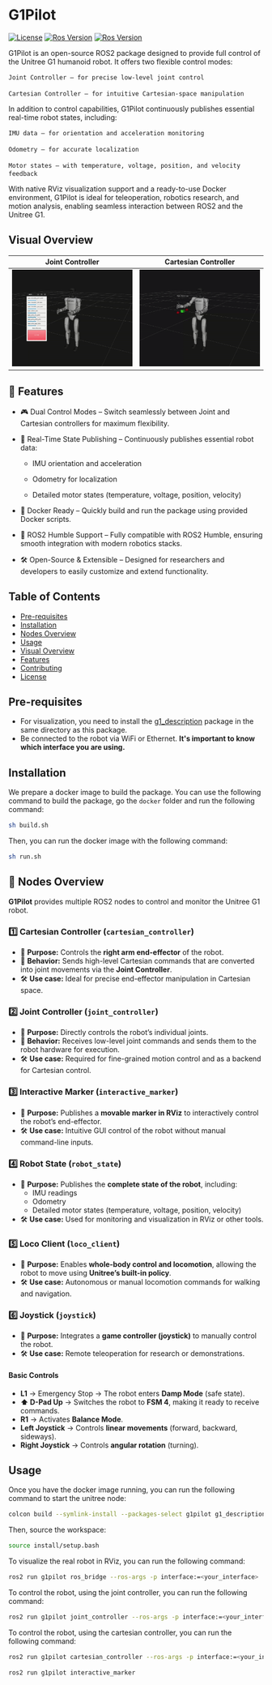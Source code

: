 # G1Pilot

[![License](https://img.shields.io/badge/License-BSD%203--Clause-blue.svg)](
https://opensource.org/licenses/BSD-3-Clause)
[![Ros Version](https://img.shields.io/badge/ROS1-Noetic-red)](
https://docs.ros.org/en/noetic/index.html)
[![Ros Version](https://img.shields.io/badge/ROS2-Humble-green)](
https://docs.ros.org/en/humble/index.html)

G1Pilot is an open-source ROS2 package designed to provide full control of the Unitree G1 humanoid robot.
It offers two flexible control modes:

    Joint Controller – for precise low-level joint control

    Cartesian Controller – for intuitive Cartesian-space manipulation

In addition to control capabilities, G1Pilot continuously publishes essential real-time robot states, including:

    IMU data – for orientation and acceleration monitoring

    Odometry – for accurate localization

    Motor states – with temperature, voltage, position, and velocity feedback

With native RViz visualization support and a ready-to-use Docker environment, G1Pilot is ideal for teleoperation, robotics research, and motion analysis, enabling seamless interaction between ROS2 and the Unitree G1.


## Visual Overview
| **Joint Controller** | **Cartesian Controller** |
|---------------------|--------------------|
| <img src="https://github.com/hucebot/g1pilot/blob/main/images/joint_controller.gif" alt="Static Sensors" width="400"> | <img src="https://github.com/hucebot/g1pilot/blob/main/images/cartesian_controller.gif" alt="Moving Sensors" width="400"> |

## 🚀 Features
- 🎮 Dual Control Modes – Switch seamlessly between Joint and Cartesian controllers for maximum flexibility.

- 📡 Real-Time State Publishing – Continuously publishes essential robot data:

    - IMU orientation and acceleration

    - Odometry for localization

    - Detailed motor states (temperature, voltage, position, velocity)

- 🐳 Docker Ready – Quickly build and run the package using provided Docker scripts.

- 🔄 ROS2 Humble Support – Fully compatible with ROS2 Humble, ensuring smooth integration with modern robotics stacks.

- 🛠️ Open-Source & Extensible – Designed for researchers and developers to easily customize and extend functionality.

## Table of Contents
- [Pre-requisites](#pre-requisites)
- [Installation](#installation)
- [Nodes Overview](#-nodes-overview)
- [Usage](#usage)
- [Visual Overview](#visual-overview)
- [Features](#-features)
- [Contributing](#contributing)
- [License](#license)

## Pre-requisites
- For visualization, you need to install the [g1_description](https://github.com/hucebot/g1_description) package in the same directory as this package.
- Be connected to the robot via WiFi or Ethernet. **It's important to know which interface you are using.**

## Installation
We prepare a docker image to build the package. You can use the following command to build the package, go the `docker` folder and run the following command:

```bash
sh build.sh
```

Then, you can run the docker image with the following command:

```bash
sh run.sh
```

## 🧠 Nodes Overview

**G1Pilot** provides multiple ROS2 nodes to control and monitor the Unitree G1 robot.  

### 1️⃣ Cartesian Controller (`cartesian_controller`)  
- 🎯 **Purpose:** Controls the **right arm end-effector** of the robot.  
- 🔄 **Behavior:** Sends high-level Cartesian commands that are converted into joint movements via the **Joint Controller**.  
- 🛠️ **Use case:** Ideal for precise end-effector manipulation in Cartesian space.  

### 2️⃣ Joint Controller (`joint_controller`)  
- 🎯 **Purpose:** Directly controls the robot’s individual joints.  
- 🔄 **Behavior:** Receives low-level joint commands and sends them to the robot hardware for execution.  
- 🛠️ **Use case:** Required for fine-grained motion control and as a backend for Cartesian control.  

### 3️⃣ Interactive Marker (`interactive_marker`)  
- 🎯 **Purpose:** Publishes a **movable marker in RViz** to interactively control the robot’s end-effector.  
- 🛠️ **Use case:** Intuitive GUI control of the robot without manual command-line inputs.  

### 4️⃣ Robot State (`robot_state`)  
- 🎯 **Purpose:** Publishes the **complete state of the robot**, including:  
  - IMU readings  
  - Odometry  
  - Detailed motor states (temperature, voltage, position, velocity)  
- 🛠️ **Use case:** Used for monitoring and visualization in RViz or other tools.  

### 5️⃣ Loco Client (`loco_client`)  
- 🎯 **Purpose:** Enables **whole-body control and locomotion**, allowing the robot to move using **Unitree’s built-in policy**.  
- 🛠️ **Use case:** Autonomous or manual locomotion commands for walking and navigation.  

### 6️⃣ Joystick (`joystick`)  
- 🎯 **Purpose:** Integrates a **game controller (joystick)** to manually control the robot.  
- 🛠️ **Use case:** Remote teleoperation for research or demonstrations.  

#### **Basic Controls**
- **L1** → Emergency Stop → The robot enters **Damp Mode** (safe state).
- **⬆️ D-Pad Up** → Switches the robot to **FSM 4**, making it ready to receive commands.
- **R1** → Activates **Balance Mode**.
- **Left Joystick** → Controls **linear movements** (forward, backward, sideways).
- **Right Joystick** → Controls **angular rotation** (turning).

## Usage
Once you have the docker image running, you can run the following command to start the unitree node:

```bash
colcon build --symlink-install --packages-select g1pilot g1_description
````

Then, source the workspace:

```bash
source install/setup.bash
```
To visualize the real robot in RViz, you can run the following command:

```bash
ros2 run g1pilot ros_bridge --ros-args -p interface:=<your_interface>
```

To control the robot, using the joint controller, you can run the following command:
```bash
ros2 run g1pilot joint_controller --ros-args -p interface:=<your_interface>
```
To control the robot, using the cartesian controller, you can run the following command:
```bash
ros2 run g1pilot cartesian_controller --ros-args -p interface:=<your_interface>
```
```bash
ros2 run g1pilot interactive_marker
```

